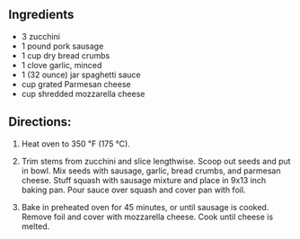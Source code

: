 <div id="wikitext">

Ingredients
-----------

-   3 zucchini
-   1 pound pork sausage
-   1 cup dry bread crumbs
-   1 clove garlic, minced
-   1 (32 ounce) jar spaghetti sauce
-   cup grated Parmesan cheese
-   cup shredded mozzarella cheese

<div class="vspace">

</div>

Directions:
-----------

1.  Heat oven to 350 ℉ (175 ℃).
    <div class="vspace">

    </div>

2.  Trim stems from zucchini and slice lengthwise. Scoop out seeds and
    put in bowl. Mix seeds with sausage, garlic, bread crumbs, and
    parmesan cheese. Stuff squash with sausage mixture and place in 9x13
    inch baking pan. Pour sauce over squash and cover pan with foil.
    <div class="vspace">

    </div>

3.  Bake in preheated oven for 45 minutes, or until sausage is cooked.
    Remove foil and cover with mozzarella cheese. Cook until cheese is
    melted.

<div class="vspace">

</div>

<div style="display: none;">

Summary: This delicious stuffed zucchini recipe can be served as either
a sidedish or a maindish. Tags: zucchini, squash, casserole, main dish
Source: [allrecipes](http://allrecipes.com/Recipe/Stuffed-Zucchini-2/)
Parent: (Recipes.)<span
class="wikiword">[MainDishes](http://wiki.tamouse.org?n=Recipes.MainDishes?action=print)</span>
includeme: [[<span
class="wikiword">[Recipes.MainDishes](http://wiki.tamouse.org?n=Recipes.MainDishes?action=print)</span>]
Categories: [Recipes](http://wiki.tamouse.org?n=Category.Recipes),
[MainDish](http://wiki.tamouse.org?n=Category.MainDish),
[AmericanCuisine](http://wiki.tamouse.org?n=Category.AmericanCuisine)
Posted: Sat, 10 Aug 2013 11:59:26 -0500

</div>

</div>
